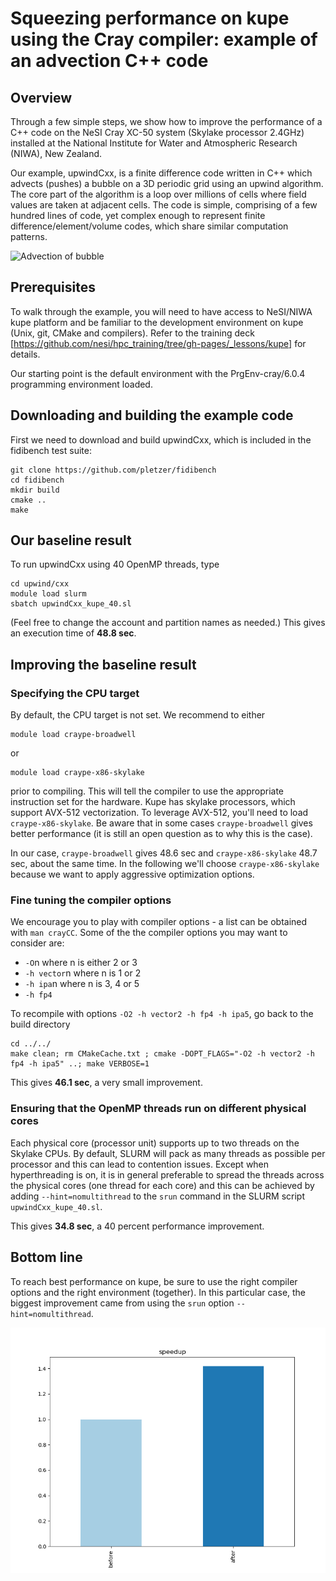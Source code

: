 # Squeezing performance on kupe using the Cray compiler: example of an advection C++ code


## Overview 

Through a few simple steps, we show how to improve the performance of a C++ code on the NeSI Cray XC-50 system (Skylake processor 2.4GHz) installed at the National Institute for Water and Atmospheric Research (NIWA), New Zealand. 

Our example, upwindCxx, is a finite difference code written in C++ which advects (pushes) a bubble on a 3D periodic grid using an upwind algorithm. The core part of the algorithm is a loop over millions of cells where field values are taken at adjacent cells. The code is simple, comprising of a few hundred lines of code, yet complex enough to represent finite difference/element/volume codes, which share 
similar computation patterns.

![Advection of bubble](../../figs/advect.png)

## Prerequisites

To walk through the example, you will need to have access to NeSI/NIWA kupe platform and be familiar to the development environment on kupe (Unix, git, CMake and compilers). Refer  to the training deck [https://github.com/nesi/hpc_training/tree/gh-pages/_lessons/kupe] for details. 

Our starting point is the default environment with the PrgEnv-cray/6.0.4 programming environment loaded.

## Downloading and building the example code

First we need to download and build upwindCxx, which is included in the fidibench test suite:

```
git clone https://github.com/pletzer/fidibench
cd fidibench
mkdir build
cmake ..
make
```

## Our baseline result

To run upwindCxx using 40 OpenMP threads, type 
```
cd upwind/cxx
module load slurm
sbatch upwindCxx_kupe_40.sl
```
(Feel free to change the account and partition names as needed.) This gives an execution time of **48.8 sec**.

## Improving the baseline result

### Specifying the CPU target

By default, the CPU target is not set. We recommend to either
```
module load craype-broadwell
```
or
```
module load craype-x86-skylake
```
prior to compiling. This will tell the compiler to use the appropriate instruction set for the hardware. Kupe has skylake processors, which support AVX-512 vectorization. To leverage AVX-512, you'll need to load ```craype-x86-skylake```. Be aware that in some cases ```craype-broadwell``` gives better performance (it is still an open question as to why this is the case).

In our case, ```craype-broadwell``` gives 48.6 sec and ```craype-x86-skylake``` 48.7 sec, about the same time. In the following we'll choose ```craype-x86-skylake``` because we want to apply aggressive optimization options.

### Fine tuning the compiler options

We encourage you to play with compiler options - a list can be obtained with ```man crayCC```. Some of the the compiler options you may want to consider are:

 * ```-O```n where n is either 2 or 3
 * ```-h vector```n where n is 1 or 2
 * ```-h ipa```n where n is 3, 4 or 5
 * ```-h fp4```  

 To recompile with options ```-O2 -h vector2 -h fp4 -h ipa5```, go back to the build directory
 ```
 cd ../../
 make clean; rm CMakeCache.txt ; cmake -DOPT_FLAGS="-O2 -h vector2 -h fp4 -h ipa5" ..; make VERBOSE=1
 ```

 This gives **46.1 sec**, a very small improvement. 


### Ensuring that the OpenMP threads run on different physical cores

Each physical core (processor unit) supports up to two threads on the Skylake CPUs. By default, SLURM will pack as many threads as possible per processor and this can lead to contention issues. Except when hyperthreading is on, it is in general preferable to spread the threads across the physical cores (one thread for each core) and this can be achieved by adding ```--hint=nomultithread``` to the ```srun``` command in the SLURM script ```upwindCxx_kupe_40.sl```.

This gives **34.8 sec**, a 40 percent performance improvement.

## Bottom line

To reach best performance on kupe, be sure to use the right compiler options and the right environment (together). In this particular case, the biggest improvement came from using the ```srun``` option ```--hint=nomultithread```. 

![Speedup](001-cray-env-speedup.png)




